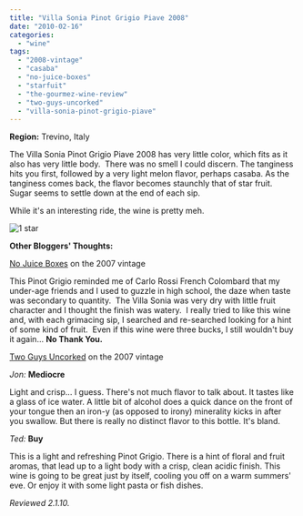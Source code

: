 ```yaml
---
title: "Villa Sonia Pinot Grigio Piave 2008"
date: "2010-02-16"
categories:
  - "wine"
tags:
  - "2008-vintage"
  - "casaba"
  - "no-juice-boxes"
  - "starfuit"
  - "the-gourmez-wine-review"
  - "two-guys-uncorked"
  - "villa-sonia-pinot-grigio-piave"
---
```


**Region:** Trevino, Italy

The Villa Sonia Pinot Grigio Piave 2008 has very little color, which fits as it also has very little body.  There was no smell I could discern. The tanginess hits you first, followed by a very light melon flavor, perhaps casaba. As the tanginess comes back, the flavor becomes staunchly that of star fruit. Sugar seems to settle down at the end of each sip.

While it's an interesting ride, the wine is pretty meh.




<div class="caption">

![1 star](http://s3.amazonaws.com/thegourmez-wpmedia/2009/04/rating_olive1.gif "rating_olive1")</div>


**Other Bloggers' Thoughts:**

[No Juice Boxes](http://www.nojuiceboxes.com/2009/09/line-up-good-buys-and-bad-buys.html) on the 2007 vintage

This Pinot Grigio reminded me of Carlo Rossi French Colombard that my under-age friends and I used to guzzle in high school, the daze when taste was secondary to quantity.  The Villa Sonia was very dry with little fruit character and I thought the finish was watery.  I really tried to like this wine and, with each grimacing sip, I searched and re-searched looking for a hint of some kind of fruit.  Even if this wine were three bucks, I still wouldn't buy it again... **No Thank You.**

[Two Guys Uncorked](http://2guysuncorked.com/wine-reviews/villa-sonia-2006-piave-pinot-grigio) on the 2007 vintage

_Jon:_ **Mediocre**

Light and crisp... I guess. There's not much flavor to talk about. It tastes like a glass of ice water. A little bit of alcohol does a quick dance on the front of your tongue then an iron-y (as opposed to irony) minerality kicks in after you swallow. But there is really no distinct flavor to this bottle. It's bland.

_Ted:_ **Buy**

This is a light and refreshing Pinot Grigio. There is a hint of floral and fruit aromas, that lead up to a light body with a crisp, clean acidic finish. This wine is going to be great just by itself, cooling you off on a warm summers' eve. Or enjoy it with some light pasta or fish dishes.

_Reviewed 2.1.10._
